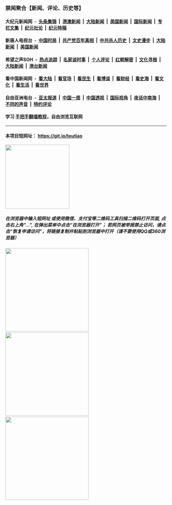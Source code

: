 ### 禁闻聚合【新闻、评论、历史等】

#### 大纪元新闻网 &nbsp;-&nbsp; [头条集锦](indexes/E头条集锦.md?t=02071344) &nbsp;|&nbsp; [港澳新闻](indexes/E港澳新闻.md?t=02071344)  &nbsp;|&nbsp; [大陆新闻](indexes/E大陆新闻.md?t=02071344) &nbsp;|&nbsp; [美国新闻](indexes/E美国新闻.md?t=02071344) &nbsp;|&nbsp; [国际新闻](indexes/E国际新闻.md?t=02071344) &nbsp;|&nbsp; [专栏文集](indexes/E专栏文集.md?t=02071344) &nbsp;|&nbsp; [纪元社论](indexes/E纪元社论.md?t=02071344) &nbsp;|&nbsp; [纪元特稿](indexes/E纪元特稿.md?t=02071344) 

#### 新唐人电视台 &nbsp;-&nbsp; [中国时局](indexes/N中国时局.md?t=02071344) &nbsp;|&nbsp; [共产党百年真相](indexes/N共产党百年真相.md?t=02071344) &nbsp;|&nbsp; [中共杀人历史](indexes/N中共杀人历史.md?t=02071344) &nbsp;|&nbsp; [文史漫步](indexes/N文史漫步.md?t=02071344) &nbsp;|&nbsp; [大陆新闻](indexes/N大陆新闻.md?t=02071344) &nbsp;|&nbsp; [美国新闻](indexes/N美国新闻.md?t=02071344)

#### 希望之声SOH &nbsp;-&nbsp; [热点追踪](indexes/H热点追踪.md?t=02071344) &nbsp;|&nbsp; [名家谈时事](indexes/H名家谈时事.md?t=02071344) &nbsp;|&nbsp; [个人评论](indexes/H个人评论.md?t=02071344)  &nbsp;|&nbsp; [红朝解密](indexes/H红朝解密.md?t=02071344) &nbsp;|&nbsp; [文化寻根](indexes/H文化寻根.md?t=02071344) &nbsp;|&nbsp; [大陆新闻](indexes/H大陆新闻.md?t=02071344) &nbsp;|&nbsp; [港台新闻](indexes/H港台新闻.md?t=02071344)

#### 看中国新闻网 &nbsp;-&nbsp; [看大陆](indexes/S看大陆.md?t=02071344) &nbsp;|&nbsp; [看官场](indexes/S看官场.md?t=02071344) &nbsp;|&nbsp; [看民生](indexes/S看民生.md?t=02071344)  &nbsp;|&nbsp; [看博谈](indexes/S看博谈.md?t=02071344) &nbsp;|&nbsp; [看财经](indexes/S看财经.md?t=02071344) &nbsp;|&nbsp; [看史海](indexes/S看史海.md?t=02071344) &nbsp;|&nbsp; [看文化](indexes/S看文化.md?t=02071344) &nbsp;|&nbsp; [看生活](indexes/S看生活.md?t=02071344) &nbsp;|&nbsp; [看世界](indexes/S看世界.md?t=02071344)

#### 自由亚洲电台 &nbsp;-&nbsp; [亚太报道](indexes/R亚太报道.md?t=02071344) &nbsp;|&nbsp; [中国一周](indexes/R中国一周.md?t=02071344) &nbsp;|&nbsp; [中国透视](indexes/R中国透视.md?t=02071344)  &nbsp;|&nbsp; [国际视角](indexes/R国际视角.md?t=02071344) &nbsp;|&nbsp; [夜话中南海](indexes/R夜话中南海.md?t=02071344) &nbsp;|&nbsp; [不同的声音](indexes/R不同的声音.md?t=02071344) &nbsp;|&nbsp; [特约评论](indexes/R特约评论.md?t=02071344)

#### 学习 [手把手翻墙教程](https://github.com/gfw-breaker/guides/wiki)，自由浏览互联网

----

#### 本项目短网址： https://git.io/toutiao
<img src="https://raw.githubusercontent.com/gfw-breaker/banned-news/master/scripts/img/qr.png" width="200px"/>  

##### 在浏览器中输入短网址 或使用微信、支付宝等二维码工具扫描二维码打开页面, 点击右上角"...", 在弹出菜单中点击“在浏览器打开”； 若网页被举报禁止访问，请点击“恢复申请访问”，将链接复制并粘贴到浏览器中打开（请不要使用QQ或360浏览器）

<img src="https://raw.githubusercontent.com/gfw-breaker/banned-news/master/scripts/img/1.png" width="260px"/> &nbsp; <img src="https://raw.githubusercontent.com/gfw-breaker/banned-news/master/scripts/img/2.png" width="260px"/> &nbsp; <img src="https://raw.githubusercontent.com/gfw-breaker/banned-news/master/scripts/img/3.png" width="260px"/>
